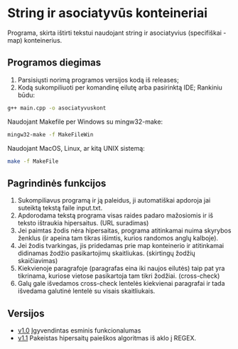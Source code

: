 # String ir asociatyvūs konteineriai

Programa, skirta ištirti tekstui naudojant string ir asociatyvius (specifiškai - map) konteinerius.

## Programos diegimas

1. Parsisiųsti norimą programos versijos kodą iš releases;
2. Kodą sukompiliuoti per komandinę eilutę arba pasirinktą IDE;
Rankiniu būdu:
```sh
g++ main.cpp -o asociatyvuskont
```
Naudojant Makefile per Windows su mingw32-make:
```sh
mingw32-make -f MakeFileWin
```
Naudojant MacOS, Linux, ar kitą UNIX sistemą:
```sh
make -f MakeFile
```

## Pagrindinės funkcijos

1) Sukompiliavus programą ir ją paleidus, ji automatiškai apdoroja jai suteiktą tekstą faile input.txt.
2) Apdorodama tekstą programa visas raides padaro mažosiomis ir iš teksto ištraukia hipersaitus. (URL suradimas)
3) Jei paimtas žodis nėra hipersaitas, programa atitinkamai nuima skyrybos ženklus (ir apeina tam tikras išimtis, kurios randomos anglų kalboje).
4) Jei žodis tvarkingas, jis pridedamas prie map konteinerio ir atitinkamai didinamas žodžio pasikartojimų skaitliukas. (skirtingų žodžių skaičiavimas)
5) Kiekvienoje paragrafoje (paragrafas eina iki naujos eilutės) taip pat yra tikrinama, kuriose vietose pasikartoja tam tikri žodžiai. (cross-check)
6) Galų gale išvedamos cross-check lentelės kiekvienai paragrafai ir tada išvedama galutinė lentelė su visais skaitliukais.

## Versijos
* [v1.0](https://github.com/gustaz/StringAndAssociativeContainers/releases/tag/v1.0) Įgyvendintas esminis funkcionalumas
* [v1.1](https://github.com/gustaz/StringAndAssociativeContainers/releases/tag/v1.1) Pakeistas hipersaitų paieškos algoritmas iš aklo į REGEX.
